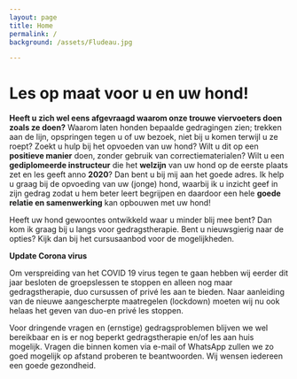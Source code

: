 ```yaml
---
layout: page
title: Home
permalink: /
background: /assets/Fludeau.jpg

---
```

# Les op maat voor u en uw hond!

**Heeft u zich wel eens afgevraagd waarom onze trouwe viervoeters doen zoals ze doen?** Waarom laten honden bepaalde gedragingen zien; trekken aan de lijn, opspringen tegen u of uw bezoek, niet bij u komen terwijl u ze roept? Zoekt u hulp bij het opvoeden van uw hond? Wilt u dit op een **positieve manier** doen, zonder gebruik van correctiematerialen? Wilt u een **gediplomeerde instructeur** die het **welzijn** van uw hond op de eerste plaats zet en les geeft anno **2020**? Dan bent u bij mij aan het goede adres. Ik help u graag bij de opvoeding van uw (jonge) hond, waarbij ik u inzicht geef in zijn gedrag zodat u hem beter leert begrijpen en daardoor een hele **goede relatie en samenwerking** kan opbouwen met uw hond!

Heeft uw hond gewoontes ontwikkeld waar u minder blij mee bent? Dan kom ik graag bij u langs voor gedragstherapie.
Bent u nieuwsgierig naar de opties? Kijk dan bij het cursusaanbod voor de mogelijkheden. 

**Update Corona virus**

Om verspreiding van het COVID 19 virus tegen te gaan hebben wij eerder dit jaar besloten de groepslessen te stoppen en alleen nog maar gedragstherapie, duo cursussen of privé les aan te bieden.
Naar aanleiding van de nieuwe aangescherpte maatregelen (lockdown) moeten wij nu ook helaas het geven van duo-en privé les stoppen.

Voor dringende vragen en (ernstige) gedragsproblemen blijven we wel bereikbaar en is er nog beperkt gedragstherapie en/of les aan huis mogelijk. 
Vragen die binnen komen via e-mail of WhatsApp zullen we zo goed mogelijk op afstand proberen te beantwoorden.
Wij wensen iedereen een goede gezondheid.
